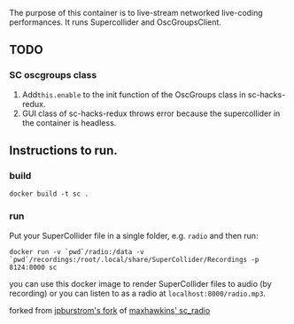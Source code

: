 The purpose of this container is to live-stream networked live-coding performances. It runs Supercollider and OscGroupsClient.
## TODO
### SC oscgroups class
1. Add`this.enable` to the init function of the OscGroups class in sc-hacks-redux.
2. GUI class of sc-hacks-redux throws error because the supercollider in the container is headless.


## Instructions to run.
### build

```
docker build -t sc .
```

### run

Put your SuperCollider file in a single folder, e.g. `radio` and then run:

```
docker run -v `pwd`/radio:/data -v `pwd`/recordings:/root/.local/share/SuperCollider/Recordings -p 8124:8000 sc
```

you can use this docker image to render SuperCollider files to audio (by recording) or you can listen to as a radio at `localhost:8000/radio.mp3`.


forked from [jpburstrom's fork](https://github.com/jpburstrom/nattradion-docker) of [maxhawkins' sc_radio](https://github.com/maxhawkins/sc_radio)
